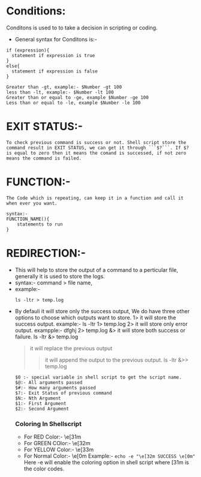# Conditions:
Conditons is used to to take a decision in scripting or coding.

* General syntax for Conditons is:-
```
if (expression){
  statement if expression is true
} 
else{
  statement if expression is false
}
```
```
Greater than -gt, example:- $Number -gt 100
less than -lt, example:- $Number -lt 100
Greater than or equal to -ge, example $Number -ge 100
Less than or equal to -le, example $Number -le 100
```
# EXIT STATUS:-
    To check previous command is success or not. Shell script store the command result in EXIT STATUS, we can get it through ```$?```. If $? is equal to zero then it means the comand is successed, if not zero means the command is failed.
# FUNCTION:-
    The Code which is repeating, can keep it in a function and call it when ever you want.
```
syntax:-
FUNCTION_NAME(){
    statements to run
}
```
# REDIRECTION:- 
* This will help to store the output of a command to a perticular file, generally it is used to store the logs.
* syntax:- command > file name, 
* example:- 
    ```
    ls -ltr > temp.log
    ```
* By defauli it will store only the success output, We do have three other options to choose which outputs want to store.
  1> it will store the success output. example:- ls -ltr 1> temp.log
  2> it will store only error output. exampple:- dfghj 2> temp.log
  &> it will store both success or failure. ls -ltr &> temp.log
  > it will replace the previous output
  >> it will append the output to the previous output. ls -ltr &>> temp.log
  ```
  $0 :- special variable in shell script to get the script name.
  $@:- All arguments passed
  $#:- How many arguments passed
  $?:- Exit Status of previous command
  $N:- Nth Argument
  $1:- First Argument
  $2:- Second Argument

  ```
  ### Coloring In Shellscript
  * For RED Color:- \e[31m
  * For GREEN COlor:- \e[32m
  * For YELLOW Color:- \e[33m
  * For Normal Color:- \e[0m
Example:- `echo -e "\e[32m SUCCESS \e[0m"`
Here -e will enable the coloring option in shell script where [31m is the color codes.


